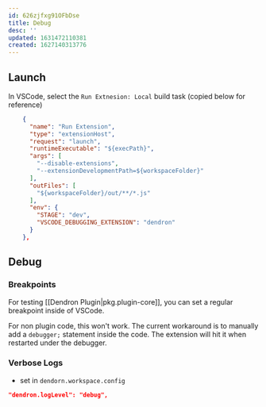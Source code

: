 ```yaml
---
id: 626zjfxg91OFbDse
title: Debug
desc: ''
updated: 1631472110381
created: 1627140313776
---
```


## Launch

In VSCode, select the `Run Extnesion: Local` build task (copied below for reference)

```json
    {
      "name": "Run Extension",
      "type": "extensionHost",
      "request": "launch",
      "runtimeExecutable": "${execPath}",
      "args": [
        "--disable-extensions",
        "--extensionDevelopmentPath=${workspaceFolder}"
      ],
      "outFiles": [
        "${workspaceFolder}/out/**/*.js"
      ],
      "env": {
        "STAGE": "dev",
        "VSCODE_DEBUGGING_EXTENSION": "dendron"
      }
    },
```

## Debug
<!-- How to step through tests using debugger -->

### Breakpoints
<!-- Setting Breakpoints -->
For testing [[Dendron Plugin|pkg.plugin-core]], you can set a regular breakpoint inside of VSCode.

For non plugin code, this won't work.  The current workaround is to manually add a `debugger;` statement inside the code. The extension will hit it when restarted under the debugger. 

### Verbose Logs

- set in `dendorn.workspace.config`

```json
"dendron.logLevel": "debug",
```
